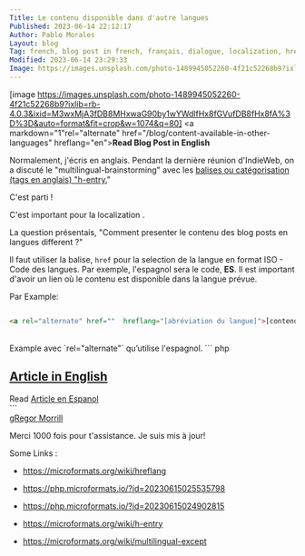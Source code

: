 ```yaml
---
Title: Le contenu disponible dans d'autre langues
Published: 2023-06-14 22:12:17
Author: Pablo Morales
Layout: blog
Tag: french, blog post in french, français, dialogue, localization, hreflang, iso, h-tag, h-tags, indieweb, webmentions, country codes, FR, ES, EN, html
Modified: 2023-06-14 23:29:33
Image: https://images.unsplash.com/photo-1489945052260-4f21c52268b9?ixlib=rb-4.0.3&ixid=M3wxMjA3fDB8MHxwaG90by1wYWdlfHx8fGVufDB8fHx8fA%3D%3D&auto=format&fit=crop&w=1074&q=80
---
```

[image https://images.unsplash.com/photo-1489945052260-4f21c52268b9?ixlib=rb-4.0.3&ixid=M3wxMjA3fDB8MHxwaG90by1wYWdlfHx8fGVufDB8fHx8fA%3D%3D&auto=format&fit=crop&w=1074&q=80]
 <a markdown="1"rel="alternate" href="/blog/content-available-in-other-languages" hreflang="en">**Read Blog Post in English**</a>

Normalement, j'écris en anglais. Pendant la dernière réunion d'IndieWeb, on a discuté le "multilingual-brainstorming" avec les [balises ou catégorisation (tags en anglais) "h-entry.](https://microformats.org/wiki/h-entry)" 

C'est parti !

C'est important pour la localization . 

La question présentais, "Comment presenter le contenu des blog posts en langues different ?" 

Il faut utiliser la balise, `href` pour la selection de la langue en format ISO - Code des langues. Par exemple, l'espagnol sera le code, **ES**. Il est important d'avoir un lien où le contenu est disponible dans la langue prévue. 

Par Example:   
``` html

<a rel="alternate" href=""  hreflang="[abréviation du langue]">[contenu du lien]</a>
```
<br>
Example avec `rel="alternate"` qu’utilise l'espagnol. 
``` php
<html lang="en">

<article class="h-entry">
  <h1 class="p-name"> <a href="/in-english" class="u-url">Article in English</a> </h1>
  Read <a rel="alternate" href="/en-espanol" hreflang="es">Article en Espanol</a>
</article>
```

  <div class="h-entry">
<span> <a class="u-in-reply-to" href="https://gregorlove.com/">gRegor Morrill</a></span>
    <p class="e-content"> Merci 1000 fois pour t'assistance. Je suis mis à jour!</p>
  </div>



Some Links <i class="fa-solid fa-link"></i>:

* https://microformats.org/wiki/hreflang

* https://php.microformats.io/?id=20230615025535798

* https://php.microformats.io/?id=20230615024902815

* https://microformats.org/wiki/h-entry

* https://microformats.org/wiki/multilingual-except 


